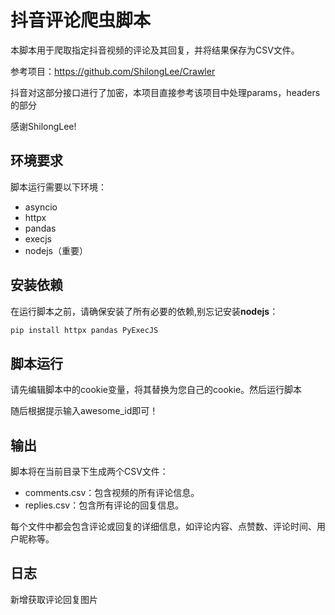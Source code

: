 # 抖音评论爬虫脚本

本脚本用于爬取指定抖音视频的评论及其回复，并将结果保存为CSV文件。

参考项目：https://github.com/ShilongLee/Crawler

抖音对这部分接口进行了加密，本项目直接参考该项目中处理params，headers的部分

感谢ShilongLee!

## 环境要求

脚本运行需要以下环境：
- asyncio
- httpx
- pandas
- execjs
- nodejs（重要）


## 安装依赖

在运行脚本之前，请确保安装了所有必要的依赖,别忘记安装**nodejs**：

```bash
pip install httpx pandas PyExecJS
```

## 脚本运行

请先编辑脚本中的cookie变量，将其替换为您自己的cookie。然后运行脚本

随后根据提示输入awesome_id即可！



## 输出
脚本将在当前目录下生成两个CSV文件：

- comments.csv：包含视频的所有评论信息。
- replies.csv：包含所有评论的回复信息。

每个文件中都会包含评论或回复的详细信息，如评论内容、点赞数、评论时间、用户昵称等。

## 日志
新增获取评论回复图片